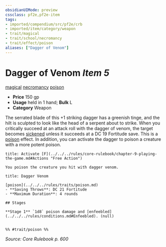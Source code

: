 ```yaml
---
obsidianUIMode: preview
cssclass: pf2e,pf2e-item
tags:
- imported/compendium/src/pf2e/crb
- imported/item/category/weapon
- trait/magical
- trait/school/necromancy
- trait/effect/poison
aliases: ["Dagger of Venom"]
---
```

# Dagger of Venom *Item 5*  
[magical](magical.md)  [necromancy](necromancy.md)  [poison](rules/traits/poison.md)  

- **Price** 150 gp
- **Usage** held in 1 hand; **Bulk** L
- **Category** Weapon

The serrated blade of this +1 striking dagger has a greenish tinge, and the hilt is sculpted to look like the head of a serpent about to strike. When you critically succeed at an attack roll with the dagger of venom, the target becomes [sickened](conditions.md#Sickened) unless it succeeds at a DC 19 Fortitude save. This is a [poison](rules/traits/poison.md) effect. In addition, you can activate the dagger to poison a creature with a more potent poison.

```ad-embed-ability
title: Activate [F](../../../rules/core-rulebook/chapter-9-playing-the-game.md#Actions "Free Action")

You poison the creature you hit with dagger venom.
```

```ad-inline-affliction
title: Dagger Venom

[poison](../../../rules/traits/poison.md)  
- **Saving Throws**: DC 21 Fortitude
- **Maximum Duration**: 4 rounds

## Stages

**Stage 1** `1d8` poison damage and [enfeebled](../../../rules/conditions.md#Enfeebled). (null)


%% #trait/poison %%
```

*Source: Core Rulebook p. 600*
